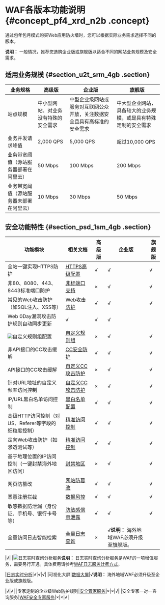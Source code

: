 # WAF各版本功能说明 {#concept_pf4_xrd_n2b .concept}

通过包年包月模式购买Web应用防火墙时，您可以根据实际业务需求选择不同的版本。

**说明：** 一般情况，推荐您选购企业版或旗舰版以适合不同的网站业务规模及安全需求。

## 适用业务规模 {#section_u2t_srm_4gb .section}

|业务规格|高级版|企业版|旗舰版|
|----|---|---|---|
|站点规模|中小型网站，对业务没有特殊的安全需求|中型企业级网站或服务对互联网公众开放，关注数据安全且具有高标准的安全需求|中大型企业网站，具备较大的业务规模，或是具有特殊定制的安全需求|
|业务并发请求峰值|2,000 QPS|5,000 QPS|超过10,000 QPS|
|业务带宽阈值（源站服务器部署在阿里云）|50 Mbps|100 Mbps|200 Mbps|
|业务带宽阈值（源站服务器未部署在阿里云）|10 Mbps|30 Mbps|50 Mbps|

## 安全功能特性 {#section_psd_1sm_4gb .section}

|功能模块|相关文档|高级版|企业版|旗舰版|
|----|----|---|---|---|
|全站一键实现HTTPS防护|[HTTPS高级配置](../../../../../intl.zh-CN/用户指南/接入WAF/HTTPS高级配置.md#)|√|√|√|
|非80、8080、443、8443标准端口防护|[非标端口支持](../../../../../intl.zh-CN/用户指南/接入WAF/非标端口支持.md#)|×|√|√|
|常见的Web攻击防护（如SQL注入、XSS等）|[Web攻击防护](../../../../../intl.zh-CN/最佳实践/Web防护功能最佳实践.md#)|√|√|√|
|Web 0Day漏洞攻击防护规则自动同步更新|√|√|√|
|![](http://static-aliyun-doc.oss-cn-hangzhou.aliyuncs.com/assets/img/15538/154838920538159_zh-CN.png)自定义规则组配置|[自定义规则组](../../../../../intl.zh-CN/用户指南/设置/自定义规则组.md#)|×|√|√|
|非API接口的CC攻击缓解|[CC安全防护](../../../../../intl.zh-CN/用户指南/防护配置/CC安全防护.md#)|√|√|√|
|API接口的CC攻击缓解|[自定义CC攻击防护](../../../../../intl.zh-CN/用户指南/防护配置/自定义CC防护.md#)|×|√|√|
|针对URL地址的自定义频率访问控制|[自定义CC攻击防护](../../../../../intl.zh-CN/用户指南/防护配置/自定义CC防护.md#)|×|√|√|
|IP/URL黑白名单访问控制|[黑白名单配置](../../../../../intl.zh-CN/用户指南/防护配置/IP黑白名单配置.md#)|√|√|√|
|高级HTTP访问控制（对US、Referer等字段的细粒度控制）|[精准访问控制](../../../../../intl.zh-CN/用户指南/防护配置/精准访问控制.md#)|√|√|√|
|定向Web攻击防护（如渗透测试等）|[精准访问控制](../../../../../intl.zh-CN/用户指南/防护配置/精准访问控制.md#)|√|√|√|
|基于地理位置的IP访问控制（一键封禁海外地区访问）|[封禁地区](../../../../../intl.zh-CN/用户指南/防护配置/封禁地区.md#)|×|√|√|
|网页防篡改|[网站防篡改](../../../../../intl.zh-CN/用户指南/防护配置/网站防篡改.md#)|√|√|√|
|恶意注册拦截|[数据风控](../../../../../intl.zh-CN/用户指南/防护配置/数据风控.md#)|√|√|√|
|敏感数据防泄漏（身份证、手机号、银行卡号等）|[防敏感信息泄露](../../../../../intl.zh-CN/用户指南/防护配置/防敏感信息泄露.md#)|√|√|√|
|全量访问日志智能检索|[全量日志查询](../../../../../intl.zh-CN/用户指南/防护统计/全量日志查询.md#)|×|√**说明：** 海外地域WAF必须升级至旗舰版。

|√|
|![](http://static-aliyun-doc.oss-cn-hangzhou.aliyuncs.com/assets/img/15538/154838920538159_zh-CN.png)日志实时查询分析服务**说明：** 日志实时查询分析服务是WAF的一项增值服务，需要另行开通。具体费用请参考[WAF日志服务计费方式](../../../../../intl.zh-CN/用户指南/日志实时查询分析/计费方式.md#)。

|[日志实时分析](../../../../../intl.zh-CN/用户指南/日志实时查询分析/WAF日志实时分析简介.md#)|√|√|√|
|可视化大屏|[数据大屏](../../../../../intl.zh-CN/用户指南/防护统计/数据大屏.md#)|√**说明：** 海外地域WAF必须升级至企业版或旗舰版。

|√|√|
|专家定制的企业级Web防护规则|[安全管家服务](../../../../../intl.zh-CN/用户指南/安全服务/开通WAF安全服务授权.md#)|×|×|√|
|安全专家一对一咨询服务|[WAF安全专家服务](../../../../../intl.zh-CN/常见问题/产品专家服务介绍.md#)|×|×|√|

